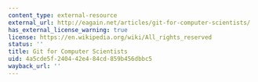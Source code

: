 ```yaml
---
content_type: external-resource
external_url: http://eagain.net/articles/git-for-computer-scientists/
has_external_license_warning: true
license: https://en.wikipedia.org/wiki/All_rights_reserved
status: ''
title: Git for Computer Scientists
uid: 4a5cde5f-2404-42e4-84cd-859b456dbbc5
wayback_url: ''
---
```

